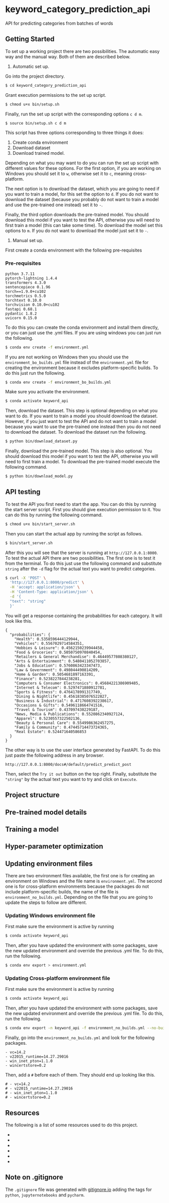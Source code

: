 # keyword_category_prediction_api
API for predicting categories from batches of words

## Getting Started

To set up a working project there are two possibilities. The automatic easy way and the manual way. Both of them are 
described below. 

1. Automatic set up. 

Go into the project directory.
```bash
$ cd keyword_category_prediction_api
```
Grant execution permissions to the set up script. 
```bash
$ chmod u+x bin/setup.sh
```
Finally, run the set up script with the corresponding options `c d m`. 
```bash
$ source bin/setup.sh c d m
```
This script has three options corresponding to three things it does: 
1) Create conda environment 
2) Download dataset
3) Download trained model. 
   
Depending on what you may want to do you can run the 
set up script with different values for these options. For the first option, if you are working on Windows you should 
set it to `w`, otherwise set it to `c`, meaning cross-platform. 

The next option is to download the dataset, which you are going to need if you want to train a model, for this set the 
option to `d`. If you do not want to download the dataset (because you probably do not want to train a model and use 
the pre-trained one instead) set it to `-`.

Finally, the third option downloads the pre-trained model. You should download this model if you want to test the API,
otherwise you will need to first train a model (this can take some time). To download the model set this options to `m`.
If you do not want to download the model just set it to `-`.

1. Manual set up.

First create a conda environment with the following pre-requisites

### Pre-requisites

```
python 3.7.11
pytorch-lightning 1.4.4
transformers 4.3.0
sentencepiece 0.1.96
torch==1.9.0+cu102
torchmetrics 0.5.0         
torchtext 0.10.0         
torchvision 0.10.0+cu102
fastapi 0.68.1
pydantic 1.8.2
uvicorn 0.15.0
```
To do this you can create the conda environment and install them directly, or you can just use the .yml files. If you 
are using windows you can just run the following.
```bash
$ conda env create -f environment.yml
```
If you are not working on Windows then you should use the ```environment_bo_builds.yml``` file instead of the 
```environment.yml```  file for creating the environment because it excludes platform-specific builds. To do this just
run the following. 
```bash
$ conda env create -f environment_bo_builds.yml
```
Make sure you activate the environment. 
```bash
$ conda activate keyword_api
```
Then, download the dataset. This step is optional depending on what you want to do. If you want to train a model you 
should download the dataset. However, if you just want to test the API and do not want to train a model because you want 
to use the pre-trained one instead then you do not need to download the dataset. To download the dataset run the 
following.
```bash
$ python bin/download_dataset.py
```
Finally, download the pre-trained model. This step is also optional. You should download this model if you want to test 
the API, otherwise you will need to first train a model. To download the pre-trained model execute the following command.
```bash
$ python bin/download_model.py
```

## API testing
To test the API you first need to start the app. You can do this by running the start server script. First you should
give execution permission to it. You can do this by running the following command. 
```bash
$ chmod u+x bin/start_server.sh
```
Then you can start the actual app by running the script as follows.
```bash
$ bin/start_server.sh
```
After this you will see that the server is running at `http://127.0.0.1:8000`. To test the actual API there are two 
possibilities. The first one is to test it from the terminal. To do this just use the following command and substitute
`string` after the `-d` flag for the actual text you want to predict categories. 
```bash
$ curl -X 'POST' \
  'http://127.0.0.1:8000/predict' \
  -H 'accept: application/json' \
  -H 'Content-Type: application/json' \
  -d '{
  "text": "string"
  }'
```
You will get a response containing the probabilities for each category. It will look like this. 
```
{
  "probabilities": {
    "Health": 0.5358596444129944,
    "Vehicles": 0.5567029714584351,
    "Hobbies & Leisure": 0.4562150239944458,
    "Food & Groceries": 0.5050750970840454,
    "Retailers & General Merchandise": 0.46449577808380127,
    "Arts & Entertainment": 0.5480411052703857,
    "Jobs & Education": 0.5760863423347473,
    "Law & Government": 0.498044490814209,
    "Home & Garden": 0.5054681897163391,
    "Finance": 0.5238227844238281,
    "Computers & Consumer Electronics": 0.45684221386909485,
    "Internet & Telecom": 0.5297471880912781,
    "Sports & Fitness": 0.4764178991317749,
    "Dining & Nightlife": 0.45618385076522827,
    "Business & Industrial": 0.4717608392238617,
    "Occasions & Gifts": 0.5496118664741516,
    "Travel & Tourism": 0.437097430229187,
    "News, Media & Publications": 0.5520862340927124,
    "Apparel": 0.5230557322502136,
    "Beauty & Personal Care": 0.5549986362457275,
    "Family & Community": 0.47445714473724365,
    "Real Estate": 0.524471640586853
  }
}
```
The other way is to use the user interface generated by FastAPI. To do this just paste the following address in any 
browser.
```
http://127.0.0.1:8000/docs#/default/predict_predict_post
```
Then, select the `Try it out` button on the top right. Finally, substitute the `"string"` by the actual text you want to 
try and click on `Execute`. 

## Project structure

## Pre-trained model details

## Training a model

## Hyper-parameter optimization


## Updating environment files
There are two environment files available, the first one is for creating an environment on Windows and the file name is 
```environment.yml```. The second one is for cross-platform environments because the packages do not include 
platform-specific builds, the name of the file is ```environment_no_builds.yml```. Depending on the file that you are 
going to update the steps to follow are different. 

### Updating Windows environment file

First make sure the environment is active by running 
```bash
$ conda activate keyword_api
```

Then, after you have updated the environment with some packages, save the new updated environment and override the 
previous .yml file. To do this, run the following.
```bash
$ conda env export > environment.yml
```

### Updating Cross-platform environment file

First make sure the environment is active by running 
```bash
$ conda activate keyword_api
```
Then, after you have updated the environment with some packages, save the new updated environment and override the 
previous .yml file. To do this, run the following.
```bash
$ conda env export -n keyword_api -f environment_no_builds.yml --no-builds
```
Finally, go into the `environment_no_builds.yml` and look for the following packages.
```
- vc=14.2
- v22015_runtime=14.27.29016
- win_inet_pton=1.1.0
- wincertstore=0.2
```
Then, add a `#` before each of them. They should end up looking like this. 
```
# - vc=14.2
# - v22015_runtime=14.27.29016
# - win_inet_pton=1.1.0
# - wincertstore=0.2
```

## Resources

The following is a list of some resources used to do this project.

- 
-
-
-
-
-

## Note on .gitignore

The ``` .gitignore ``` file was generated with [gitignore.io](https://www.toptal.com/developers/gitignore) adding the tags for ```python```, ```jupyternotebooks``` and ```pycharm```.
